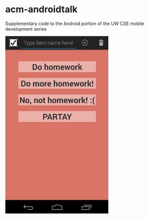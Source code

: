acm-androidtalk
===============

Supplementary code to the Android portion of the UW CSE mobile development series

![Alt text](https://raw.githubusercontent.com/xamgems/acm-androidtalk/master/acm-todolist-screenshot.png "To-do App Screenshot")

